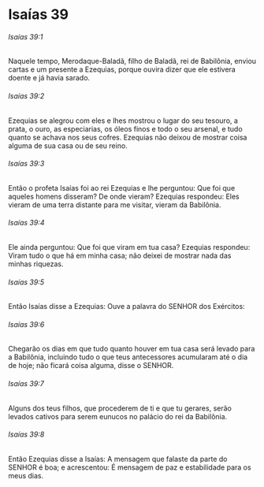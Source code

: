 # Isaías 39

###### Isaías 39:1

Naquele tempo, Merodaque-Baladã, filho de Baladã, rei de Babilônia, enviou cartas e um presente a Ezequias, porque ouvira dizer que ele estivera doente e já havia sarado.

###### Isaías 39:2

Ezequias se alegrou com eles e lhes mostrou o lugar do seu tesouro, a prata, o ouro, as especiarias, os óleos finos e todo o seu arsenal, e tudo quanto se achava nos seus cofres. Ezequias não deixou de mostrar coisa alguma de sua casa ou de seu reino.

###### Isaías 39:3

Então o profeta Isaías foi ao rei Ezequias e lhe perguntou: Que foi que aqueles homens disseram? De onde vieram? Ezequias respondeu: Eles vieram de uma terra distante para me visitar, vieram da Babilônia.

###### Isaías 39:4

Ele ainda perguntou: Que foi que viram em tua casa? Ezequias respondeu: Viram tudo o que há em minha casa; não deixei de mostrar nada das minhas riquezas.

###### Isaías 39:5

Então Isaías disse a Ezequias: Ouve a palavra do SENHOR dos Exércitos:

###### Isaías 39:6

Chegarão os dias em que tudo quanto houver em tua casa será levado para a Babilônia, incluindo tudo o que teus antecessores acumularam até o dia de hoje; não ficará coisa alguma, disse o SENHOR.

###### Isaías 39:7

Alguns dos teus filhos, que procederem de ti e que tu gerares, serão levados cativos para serem eunucos no palácio do rei da Babilônia.

###### Isaías 39:8

Então Ezequias disse a Isaías: A mensagem que falaste da parte do SENHOR é boa; e acrescentou: É mensagem de paz e estabilidade para os meus dias.

